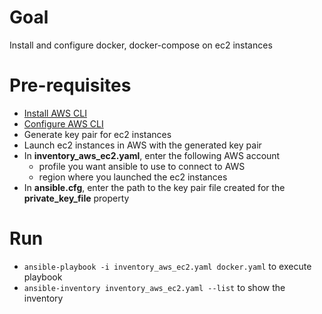 # Goal
Install and configure docker, docker-compose on ec2 instances

# Pre-requisites
- [Install AWS CLI](https://docs.aws.amazon.com/cli/latest/userguide/getting-started-install.html%5D)
- [Configure AWS CLI](https://docs.aws.amazon.com/cli/latest/userguide/cli-configure-files.html#cli-configure-files-using-profiles)
- Generate key pair for ec2 instances
- Launch ec2 instances in AWS with the generated key pair
- In **inventory_aws_ec2.yaml**, enter the following AWS account
    - profile you want ansible to use to connect to AWS
    - region where you launched the ec2 instances
- In **ansible.cfg**, enter the path to the key pair file created for the **private_key_file** property

# Run
- `ansible-playbook -i inventory_aws_ec2.yaml docker.yaml` to execute playbook
- `ansible-inventory inventory_aws_ec2.yaml --list` to show the inventory